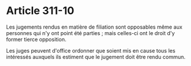 # Article 311-10

Les jugements rendus en matière de filiation sont opposables même aux personnes qui n'y ont point été parties ; mais celles-ci ont le droit d'y former tierce opposition.

Les juges peuvent d'office ordonner que soient mis en cause tous les intéressés auxquels ils estiment que le jugement doit être rendu commun.
